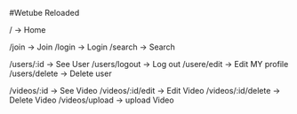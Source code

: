 #Wetube Reloaded

/ -> Home

/join -> Join
/login -> Login
/search -> Search


/users/:id -> See User
/users/logout -> Log out
/usere/edit -> Edit MY profile
/users/delete -> Delete user

/videos/:id -> See Video
/videos/:id/edit -> Edit Video
/videos/:id/delete -> Delete Video
/videos/upload -> upload Video